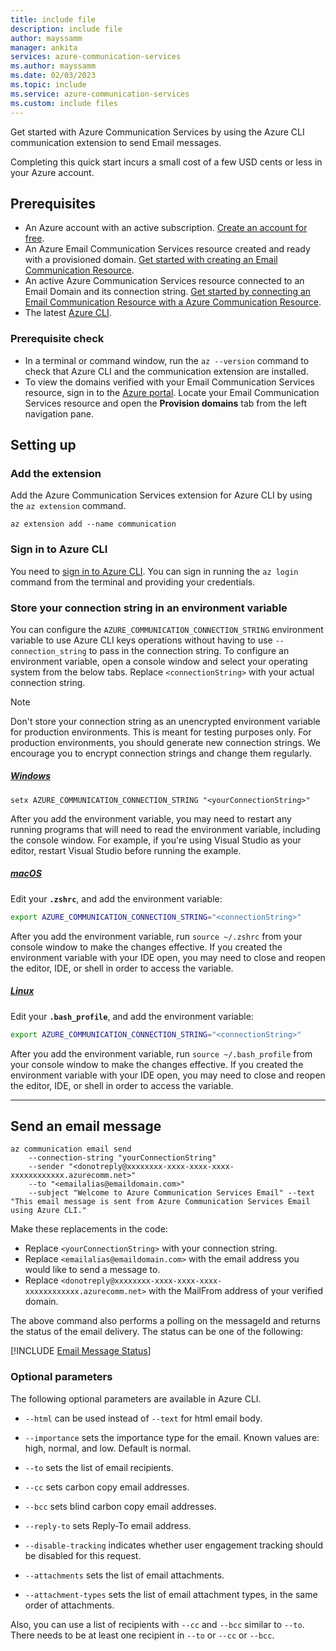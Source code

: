 ```yaml
---
title: include file
description: include file
author: mayssamm
manager: ankita
services: azure-communication-services
ms.author: mayssamm
ms.date: 02/03/2023
ms.topic: include
ms.service: azure-communication-services
ms.custom: include files
---
```


Get started with Azure Communication Services by using the Azure CLI communication extension to send Email messages.

Completing this quick start incurs a small cost of a few USD cents or less in your Azure account.

## Prerequisites

- An Azure account with an active subscription. [Create an account for free](https://azure.microsoft.com/free/?WT.mc_id=A261C142F).
- An Azure Email Communication Services resource created and ready with a provisioned domain. [Get started with creating an Email Communication Resource](../create-email-communication-resource.md).
- An active Azure Communication Services resource connected to an Email Domain and its connection string. [Get started by connecting an Email Communication Resource with a Azure Communication Resource](../connect-email-communication-resource.md).
- The latest [Azure CLI](/cli/azure/install-azure-cli-windows?tabs=azure-cli).

### Prerequisite check
- In a terminal or command window, run the `az --version` command to check that Azure CLI and the communication extension are installed.
- To view the domains verified with your Email Communication Services resource, sign in to the [Azure portal](https://portal.azure.com/). Locate your Email Communication Services resource and open the **Provision domains** tab from the left navigation pane.

## Setting up
### Add the extension
Add the Azure Communication Services extension for Azure CLI by using the `az extension` command.

```azurecli-interactive
az extension add --name communication
```

### Sign in to Azure CLI
You need to [sign in to Azure CLI](/cli/azure/authenticate-azure-cli). You can sign in running the ```az login``` command from the terminal and providing your credentials.


### Store your connection string in an environment variable 

You can configure the `AZURE_COMMUNICATION_CONNECTION_STRING` environment variable to use Azure CLI keys operations without having to use `--connection_string` to pass in the connection string. To configure an environment variable, open a console window and select your operating system from the below tabs. Replace `<connectionString>` with your actual connection string.

>[!NOTE] 
> Don't store your connection string as an unencrypted environment variable for production environments. This is meant for testing purposes only. For production environments, you should generate new connection strings. We encourage you to encrypt connection strings and change them regularly.

##### [Windows](#tab/windows)

```console
setx AZURE_COMMUNICATION_CONNECTION_STRING "<yourConnectionString>"
```

After you add the environment variable, you may need to restart any running programs that will need to read the environment variable, including the console window. For example, if you're using Visual Studio as your editor, restart Visual Studio before running the example. 

##### [macOS](#tab/unix)

Edit your **`.zshrc`**, and add the environment variable:

```bash
export AZURE_COMMUNICATION_CONNECTION_STRING="<connectionString>"
```

After you add the environment variable, run `source ~/.zshrc` from your console window to make the changes effective. If you created the environment variable with your IDE open, you may need to close and reopen the editor, IDE, or shell in order to access the variable. 

##### [Linux](#tab/linux)

Edit your **`.bash_profile`**, and add the environment variable:

```bash
export AZURE_COMMUNICATION_CONNECTION_STRING="<connectionString>"
```

After you add the environment variable, run `source ~/.bash_profile` from your console window to make the changes effective. If you created the environment variable with your IDE open, you may need to close and reopen the editor, IDE, or shell in order to access the variable. 

---

## Send an email message

```azurecli-interactive
az communication email send
	--connection-string "yourConnectionString"
	--sender "<donotreply@xxxxxxxx-xxxx-xxxx-xxxx-xxxxxxxxxxxx.azurecomm.net>"
	--to "<emailalias@emaildomain.com>"
	--subject "Welcome to Azure Communication Services Email" --text "This email message is sent from Azure Communication Services Email using Azure CLI." 
```

Make these replacements in the code:

- Replace `<yourConnectionString>` with your connection string.
- Replace `<emailalias@emaildomain.com>` with the email address you would like to send a message to.
- Replace `<donotreply@xxxxxxxx-xxxx-xxxx-xxxx-xxxxxxxxxxxx.azurecomm.net>` with the MailFrom address of your verified domain.

The above command also performs a polling on the messageId and returns the status of the email delivery. The status can be one of the following:

[!INCLUDE [Email Message Status](./email-operation-status.md)]

### Optional parameters

The following optional parameters are available in Azure CLI.

- `--html` can be used instead of `--text` for html email body.

- `--importance` sets the importance type for the email. Known values are: high, normal, and low. Default is normal.

- `--to` sets the list of email recipients.

- `--cc` sets carbon copy email addresses.

- `--bcc` sets blind carbon copy email addresses.

- `--reply-to` sets Reply-To email address.

- `--disable-tracking` indicates whether user engagement tracking should be disabled for this request.

- `--attachments` sets the list of email attachments.

- `--attachment-types` sets the list of email attachment types, in the same order of attachments.

Also, you can use a list of recipients with `--cc` and `--bcc` similar to `--to`. There needs to be at least one recipient in `--to` or `--cc` or `--bcc`.
 
